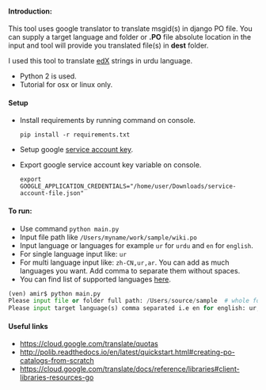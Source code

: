 #### Introduction:
This tool uses google translator to translate msgid(s) in django PO file. You can supply a target language 
and folder or **.PO** file absolute location in the input and tool will provide you translated file(s) 
in **dest** folder. 

I used this tool to translate [edX](https://github.com/edx/edx-platform/) strings in urdu language. 

- Python 2 is used.
- Tutorial for osx or linux only.

#### Setup
- Install requirements by running command on console.
    
    ```pip install -r requirements.txt```
- Setup google [service account key](https://cloud.google.com/translate/docs/reference/libraries#client-libraries-usage-python).
- Export google service account key variable on console.
 
    ```export GOOGLE_APPLICATION_CREDENTIALS="/home/user/Downloads/service-account-file.json"```


#### To run:
- Use command ```python main.py```
- Input file path like ```/Users/myname/work/sample/wiki.po```
- Input language or languages for example `ur` for `urdu` and `en` for `english`.
- For single language input like: `ur`
- For multi language input like: `zh-CN,ur,ar`. You can add as much languages you want.
 Add comma to separate them without spaces.
- You can find list of supported languages [here](https://ctrlq.org/code/19899-google-translate-languages).

```python
(ven) amir$ python main.py
Please input file or folder full path: /Users/source/sample  # whole folder
Please input target language(s) comma separated i.e en for english: ur,ar  # language codes urdu, arabic
```

#### Useful links
- https://cloud.google.com/translate/quotas
- http://polib.readthedocs.io/en/latest/quickstart.html#creating-po-catalogs-from-scratch
- https://cloud.google.com/translate/docs/reference/libraries#client-libraries-resources-go
 